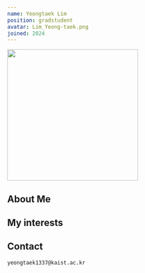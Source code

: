 ```yaml
---
name: Yeongtaek Lim
position: gradstudent
avatar: Lim_Yeong-taek.png
joined: 2024
---
```


<img width="300" src="{{site.baseurl}}/images/people/{{page.avatar}}" onerror="this.src='{{site.baseurl}}/images/people/404.jpg';" data-action="zoom">

## About Me
  


## My interests
  

## Contact
<i class="fa fa-envelope-o"></i>  `yeongtaek1337@kaist.ac.kr`<br>
